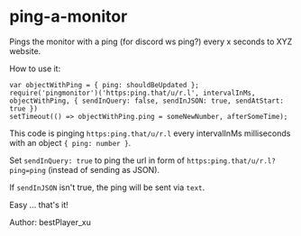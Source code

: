 # ping-a-monitor
Pings the monitor with a ping (for discord ws ping?) every x seconds to XYZ website.

How to use it:
```
var objectWithPing = { ping: shouldBeUpdated };
require('pingmonitor')('https:ping.that/u/r.l', intervalInMs, objectWithPing, { sendInQuery: false, sendInJSON: true, sendAtStart: true })
setTimeout(() => objectWithPing.ping = someNewNumber, afterSomeTime);
```
This code is pinging `https:ping.that/u/r.l` every intervalInMs milliseconds with an object `{ ping: number }`.


Set `sendInQuery: true` to ping the url in form of `https:ping.that/u/r.l?ping=ping` (instead of sending as JSON).

If `sendInJSON` isn't true, the ping will be sent via `text`.


Easy ... that's it!



Author: bestPlayer_xu
